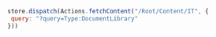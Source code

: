 ```javascript
store.dispatch(Actions.fetchContent("/Root/Content/IT", {
 query: "?query=Type:DocumentLibrary"
}))
```

